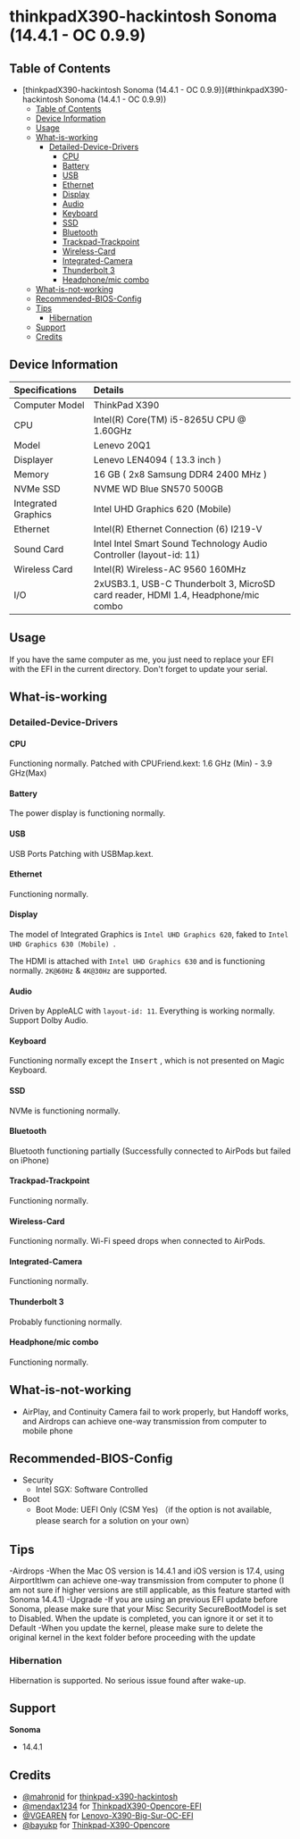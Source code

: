 # thinkpadX390-hackintosh Sonoma (14.4.1 - OC 0.9.9)

## Table of Contents

- [thinkpadX390-hackintosh Sonoma (14.4.1 - OC 0.9.9)](#thinkpadX390-hackintosh Sonoma (14.4.1 - OC 0.9.9))
  - [Table of Contents](#table-of-contents)
  - [Device Information](#device-information)
  - [Usage](#usage)
  - [What-is-working](#what-is-working)
    - [Detailed-Device-Drivers](#detailed-device-drivers)
      - [CPU](#cpu)
      - [Battery](#battery)
      - [USB](#usb)
      - [Ethernet](#ethernet)
      - [Display](#display)
      - [Audio](#audio)
      - [Keyboard](#keyboard)
      - [SSD](#ssd)
      - [Bluetooth](#bluetooth)
      - [Trackpad-Trackpoint](#trackpad-trackpoint)
      - [Wireless-Card](#wireless-card)
      - [Integrated-Camera](#integrated-camera)
      - [Thunderbolt 3](#thunderbolt-3)
      - [Headphone/mic combo](#headphonemic-combo)
  - [What-is-not-working](#what-is-not-working)
  - [Recommended-BIOS-Config](#recommended-bios-config)
  - [Tips](#tips)
    - [Hibernation](#hibernation)
  - [Support](#support)
  - [Credits](#credits)

## Device Information
| Specifications | Details |
|:---|:---|
| Computer Model | ThinkPad X390 |
| CPU | Intel(R) Core(TM) i5-8265U CPU @ 1.60GHz |
| Model |  Lenevo 20Q1|
| Displayer | Lenevo LEN4094 ( 13.3 inch  ) |
| Memory | 16 GB ( 2x8 Samsung DDR4 2400 MHz ) |
| NVMe SSD | NVME WD Blue SN570 500GB |
| Integrated Graphics | Intel UHD Graphics 620 (Mobile) |
| Ethernet |  Intel(R) Ethernet Connection (6) I219-V |
| Sound Card | Intel Intel Smart Sound Technology Audio Controller (layout-id: 11) |
| Wireless Card |  Intel(R) Wireless-AC 9560 160MHz |
| I/O |  2xUSB3.1, USB-C Thunderbolt 3, MicroSD card reader, HDMI 1.4, Headphone/mic combo |


## Usage

If you have the same computer as me, you just need to replace your EFI with the EFI in the current directory. Don't forget to update your serial.

## What-is-working

### Detailed-Device-Drivers

#### CPU

Functioning normally. Patched with CPUFriend.kext: 1.6 GHz (Min) - 3.9 GHz(Max)

#### Battery

The power display is functioning normally.

#### USB

USB Ports Patching with USBMap.kext.

#### Ethernet

Functioning normally.

#### Display

The model of Integrated Graphics is `Intel UHD Graphics 620`, faked to `Intel UHD Graphics 630 (Mobile) `.

The HDMI is attached with `Intel UHD Graphics 630` and is functioning normally. `2K@60Hz` & `4K@30Hz` are supported.

#### Audio

Driven by AppleALC with `layout-id: 11`. Everything is working normally. Support Dolby Audio.

#### Keyboard

Functioning normally except the <kbd>Insert</kbd> , which is not presented on Magic Keyboard.

#### SSD

NVMe is functioning normally.

#### Bluetooth

Bluetooth functioning partially (Successfully connected to AirPods but failed on iPhone)

#### Trackpad-Trackpoint

Functioning normally.

#### Wireless-Card

Functioning normally. Wi-Fi speed drops when connected to AirPods.

#### Integrated-Camera

Functioning normally.

#### Thunderbolt 3

Probably functioning normally.

#### Headphone/mic combo

Functioning normally.


## What-is-not-working

- AirPlay, and Continuity Camera fail to work properly, but Handoff works, and Airdrops can achieve one-way transmission from computer to mobile phone

## Recommended-BIOS-Config

- Security
  - Intel SGX: Software Controlled
- Boot
  - Boot Mode: UEFI Only (CSM Yes) （if the option is not available, please search for a solution on your own）

## Tips

-Airdrops
 -When the Mac OS version is 14.4.1 and iOS version is 17.4, using AirportItlwm can achieve one-way transmission from computer to phone (I am not sure if higher versions are still applicable, as this feature started with Sonoma 14.4.1)
-Upgrade
 -If you are using an previous EFI update before Sonoma, please make sure that your Misc Security SecureBootModel is set to Disabled. When the update is completed, you can ignore it or set it to Default
 -When you update the kernel, please make sure to delete the original kernel in the kext folder before proceeding with the update
### Hibernation

Hibernation is supported. No serious issue found after wake-up.

## Support

**Sonoma**
- 14.4.1

## Credits
- [@mahronid](https://github.com/mahronid) for [thinkpad-x390-hackintosh](https://github.com/mahronid/thinkpad-x390-hackintosh)
- [@mendax1234](https://github.com/mendax1234) for [ThinkpadX390-Opencore-EFI](https://github.com/mendax1234/ThinkpadX390-Opencore-EFI)
- [@VGEAREN](https://github.com/VGEAREN) for [Lenovo-X390-Big-Sur-OC-EFI](https://github.com/VGEAREN/Lenovo-X390-Big-Sur-OC-EFI)
- [@bayukp](https://github.com/bayukp) for [Thinkpad-X390-Opencore](https://github.com/bayukp/Thinkpad-X390-Opencore)
